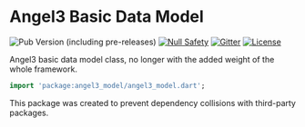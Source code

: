 # Angel3 Basic Data Model

![Pub Version (including pre-releases)](https://img.shields.io/pub/v/angel3_model?include_prereleases)
[![Null Safety](https://img.shields.io/badge/null-safety-brightgreen)](https://dart.dev/null-safety)
[![Gitter](https://img.shields.io/gitter/room/angel_dart/discussion)](https://gitter.im/angel_dart/discussion)
[![License](https://img.shields.io/github/license/dukefirehawk/angel)](https://github.com/dukefirehawk/angel/tree/master/packages/model/LICENSE)

Angel3 basic data model class, no longer with the added weight of the whole framework.

```dart
import 'package:angel3_model/angel3_model.dart';
```

This package was created to prevent dependency collisions with third-party packages.
